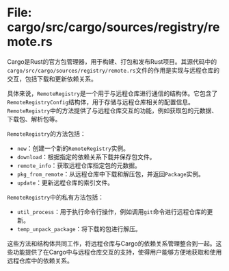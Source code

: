 # File: cargo/src/cargo/sources/registry/remote.rs

Cargo是Rust的官方包管理器，用于构建、打包和发布Rust项目。其源代码中的`cargo/src/cargo/sources/registry/remote.rs`文件的作用是实现与远程仓库的交互，包括下载和更新依赖关系。

具体来说，`RemoteRegistry`是一个用于与远程仓库进行通信的结构体。它包含了`RemoteRegistryConfig`结构体，用于存储与远程仓库相关的配置信息。`RemoteRegistry`中的方法提供了与远程仓库交互的功能，例如获取包的元数据、下载包、解析包等。

`RemoteRegistry`的方法包括：
- `new`：创建一个新的`RemoteRegistry`实例。
- `download`：根据指定的依赖关系下载并保存包文件。
- `remote_info`：获取远程仓库指定包的元数据。
- `pkg_from_remote`：从远程仓库中下载和解压包，并返回`Package`实例。
- `update`：更新远程仓库的索引文件。

`RemoteRegistry`中的私有方法包括：
- `util_process`：用于执行命令行操作，例如调用`git`命令进行远程仓库的更新。
- `temp_unpack_package`：将下载的包进行解压。

这些方法和结构体共同工作，将远程仓库与Cargo的依赖关系管理整合到一起。这些功能提供了在Cargo中与远程仓库交互的支持，使得用户能够方便地获取和使用远程仓库中的依赖关系。

